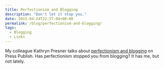 ```yaml
---
title: Perfectionism and Blogging
description: "Don't let it stop you."
date: 2015-04-24T22:57:04+00:00
permalink: /blog/perfectionism-and-blogging/
tags:
  - Blogging
  - Links
---
```


My colleague Kathryn Presner talks about [perfectionism and blogging](http://presspublish.events/2015/04/13/perfectionism-and-blogging/) on Press Publish. Has perfectionism stopped you from blogging? It has me, but not lately.
